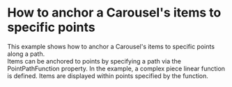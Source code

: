 # How to anchor a Carousel's items to specific points


<p>This example shows how to anchor a Carousel's items to specific points along a path. <br />
Items can be anchored to points by specifying a path via the PointPathFunction property. In the example, a complex piece linear function is defined. Items are displayed within points specified by the function.</p>

<br/>


